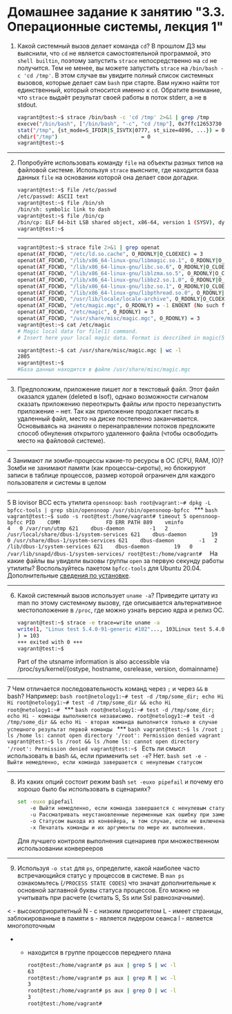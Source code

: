 # Домашнее задание к занятию "3.3. Операционные системы, лекция 1"

1. Какой системный вызов делает команда `cd`? В прошлом ДЗ мы выяснили, что `cd` не является самостоятельной  программой, это `shell builtin`,
поэтому запустить `strace` непосредственно на `cd` не получится. Тем не менее, вы можете запустить `strace` на `/bin/bash -c 'cd /tmp'`.
В этом случае вы увидите полный список системных вызовов, которые делает сам `bash` при старте. Вам нужно найти тот единственный, который
относится именно к `cd`. Обратите внимание, что `strace` выдаёт результат своей работы в поток stderr, а не в stdout.
    ```bash
    vagrant@test:~$ strace /bin/bash -c 'cd /tmp' 2>&1 | grep /tmp
    execve("/bin/bash", ["/bin/bash", "-c", "cd /tmp"], 0x7ffc12653730 /* 23 vars */) = 0
    stat("/tmp", {st_mode=S_IFDIR|S_ISVTX|0777, st_size=4096, ...}) = 0
    chdir("/tmp")                           = 0
    vagrant@test:~$
    ```
***

2. Попробуйте использовать команду `file` на объекты разных типов на файловой системе. 
Используя `strace` выясните, где находится база данных `file` на основании которой она делает свои догадки.
    ```bash
    vagrant@test:~$ file /etc/passwd
    /etc/passwd: ASCII text
    vagrant@test:~$ file /bin/sh
    /bin/sh: symbolic link to dash
    vagrant@test:~$ file /bin/cp
    /bin/cp: ELF 64-bit LSB shared object, x86-64, version 1 (SYSV), dynamically linked, interpreter /lib64/ld-linux-x86-64.so.2, BuildID[sha1]=421e1abd8faf1cb290df755a558377c5d7def3b1, for GNU/Linux 3.2.0, stripped
    vagrant@test:~$ 
     ```
     ***
     ```bash
     vagrant@test:~$ strace file 2>&1 | grep openat
    openat(AT_FDCWD, "/etc/ld.so.cache", O_RDONLY|O_CLOEXEC) = 3
    openat(AT_FDCWD, "/lib/x86_64-linux-gnu/libmagic.so.1", O_RDONLY|O_CLOEXEC) = 3
    openat(AT_FDCWD, "/lib/x86_64-linux-gnu/libc.so.6", O_RDONLY|O_CLOEXEC) = 3
    openat(AT_FDCWD, "/lib/x86_64-linux-gnu/liblzma.so.5", O_RDONLY|O_CLOEXEC) = 3
    openat(AT_FDCWD, "/lib/x86_64-linux-gnu/libbz2.so.1.0", O_RDONLY|O_CLOEXEC) = 3
    openat(AT_FDCWD, "/lib/x86_64-linux-gnu/libz.so.1", O_RDONLY|O_CLOEXEC) = 3
    openat(AT_FDCWD, "/lib/x86_64-linux-gnu/libpthread.so.0", O_RDONLY|O_CLOEXEC) = 3
    openat(AT_FDCWD, "/usr/lib/locale/locale-archive", O_RDONLY|O_CLOEXEC) = 3
    openat(AT_FDCWD, "/etc/magic.mgc", O_RDONLY) = -1 ENOENT (No such file or directory)
    openat(AT_FDCWD, "/etc/magic", O_RDONLY) = 3
    openat(AT_FDCWD, "/usr/share/misc/magic.mgc", O_RDONLY) = 3
    vagrant@test:~$ cat /etc/magic
    # Magic local data for file(1) command.
    # Insert here your local magic data. Format is described in magic(5).
    
    vagrant@test:~$ cat /usr/share/misc/magic.mgc | wc -l
    2805
    vagrant@test:~$ 
    #База данных находится в файле /usr/share/misc/magic.mgc
     ```
***
    
3. Предположим, приложение пишет лог в текстовый файл. Этот файл оказался удален (deleted в lsof), однако возможности сигналом сказать приложению переоткрыть файлы или просто перезапустить приложение – нет. Так как приложение продолжает писать в удаленный файл, место на диске постепенно заканчивается. Основываясь на знаниях о перенаправлении потоков предложите способ обнуления открытого удаленного файла (чтобы освободить место на файловой системе).

***

4 Занимают ли зомби-процессы какие-то ресурсы в ОС (CPU, RAM, IO)?
    Зомби не занимают памяти (как процессы-сироты), но блокируют записи в таблице процессов, размер которой ограничен для каждого пользователя и системы в целом

***

5 В iovisor BCC есть утилита `opensnoop`:
    ```bash
    root@vagrant:~# dpkg -L bpfcc-tools | grep sbin/opensnoop
    /usr/sbin/opensnoop-bpfcc
    ```
    ***
    ```bash
    vagrant@test:~$ sudo -s
    root@test:/home/vagrant# timeout 5 opensnoop-bpfcc
    PID    COMM               FD ERR PATH
    889    vminfo              4   0 /var/run/utmp
    621    dbus-daemon        -1   2 /usr/local/share/dbus-1/system-services
    621    dbus-daemon        19   0 /usr/share/dbus-1/system-services
    621    dbus-daemon        -1   2 /lib/dbus-1/system-services
    621    dbus-daemon        19   0 /var/lib/snapd/dbus-1/system-services/
    root@test:/home/vagrant# 
    ```
    На какие файлы вы увидели вызовы группы `open` за первую секунду работы утилиты? Воспользуйтесь пакетом `bpfcc-tools` для Ubuntu 20.04. Дополнительные [сведения по установке](https://github.com/iovisor/bcc/blob/master/INSTALL.md).

***

6. Какой системный вызов использует `uname -a`? Приведите цитату из man по этому системному вызову, где описывается альтернативное местоположение в `/proc`, где можно узнать версию ядра и релиз ОС.
    ```bash
    vagrant@test:~$ strace -e trace=write uname -a
    write(1, "Linux test 5.4.0-91-generic #102"..., 103Linux test 5.4.0-91-generic #102-Ubuntu SMP Fri Nov 5 16:31:28 UTC 2021 x86_64 x86_64 x86_64 GNU/Linux
    ) = 103
    +++ exited with 0 +++
    vagrant@test:~$ 
    ```
    Part of the utsname information is also accessible via /proc/sys/kernel/{ostype, hostname, osrelease, version, domainname}

***

7 Чем отличается последовательность команд через `;` и через `&&` в bash? Например:
    ```bash
    root@netology1:~# test -d /tmp/some_dir; echo Hi
    Hi
    root@netology1:~# test -d /tmp/some_dir && echo Hi
    root@netology1:~#
    ```
    ***
    ```bash
    root@netology1:~# test -d /tmp/some_dir; echo Hi - комнады выполняются независимо.
    root@netology1:~# test -d /tmp/some_dir && echo Hi - вторая команда выполнится только в случае успешного результат первой команды
    ```
    ***
    ```bash
    vagrant@test:~$ ls /root ; ls /home
    ls: cannot open directory '/root': Permission denied
    vagrant
    vagrant@test:~$ ls /root && ls /home
    ls: cannot open directory '/root': Permission denied
    vagrant@test:~$
    ```
    Есть ли смысл использовать в bash `&&`, если применить `set -e`?
    Нет.
    ```bash
    set -e - Выйти немедленно, если команда завершается с ненулевым статусом
    ```
***

8. Из каких опций состоит режим bash `set -euxo pipefail` и почему его хорошо было бы использовать в сценариях?
    
    ```bash
    set -euxo pipefail
        -e Выйти немедленно, если команда завершается с ненулевым статусом
        -u Рассматривать неустановленные переменные как ошибку при замене
        -o Статусом выхода из конвейера, в том случае, если не включена опция pipefail, служит статус завершения последней команды конвейера. Если опция pipefail включена — статус выхода из конвейера является значением последней (самой правой) команды, завершённой с ненулевым статусом, или ноль — если работа всех команд завершена успешно
        -x Печатать команды и их аргументы по мере их выполнения.
    ```
    Для лучшего контроля выполнения сценариев при множественном использовании конверееров
    
***

9. Используя `-o stat` для `ps`, определите, какой наиболее часто встречающийся статус у процессов в системе. В `man ps` ознакомьтесь (`/PROCESS STATE CODES`) что значат дополнительные к основной заглавной буквы статуса процессов. Его можно не учитывать при расчете (считать S, Ss или Ssl равнозначными).
    
< - высокоприоритетный
N - с низким приоритетом
L - имеет страницы, заблокированные в памяти
s - является лидером сеанса
l - является многопоточным
+ - находится в группе процессов переднего плана

    ```bash
    root@test:/home/vagrant# ps aux | grep S | wc -l
    63
    root@test:/home/vagrant# ps aux | grep R | wc -l
    3
    root@test:/home/vagrant# ps aux | grep D | wc -l
    3
    root@test:/home/vagrant# 
    ```
    
